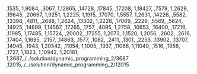 ,1535,
1,9084,
,3067,
1,12865,
,14728,
,17845,
,17208,
1,18427,
,7579,
1,2629,
,19645,
,20667,
1,9251,
1,2225,
1,1915,
,17070,
1,5557,
1,2631,
,14226,
,5582,
,13398,
,4811,
,2688,
1,2624,
,13302,
1,2228,
,17069,
,2229,
,5569,
,5624,
,14925,
,14699,
1,14567,
,17265,
,1757,
,4095,
1,2758,
,10653,
,16400,
,17216,
,11985,
1,17485,
1,15724,
,20002,
,17255,
1,2073,
1,1520,
1,2056,
,2602,
,2616,
,17404,
1,1695,
,2157,
,14863,
,1577,
,1082,
,2411,
,1301,
,2253,
,13902,
,13707,
,14945,
,1943,
1,20542,
,11054,
1,1005,
,1937,
,11066,
1,11049,
,1516,
,1958,
,1727,
1,1823,
1,10942,
1,20181,
1,3687,./../solution/dynamic_programming_2/3687
,12015,./../solution/dynamic_programming_2/12015
